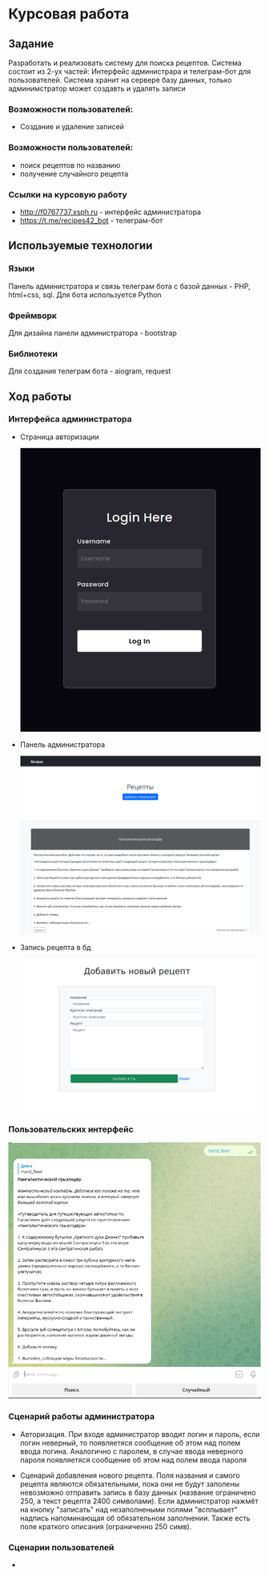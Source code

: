 # Курсовая работа

## Задание
Разработать и реализовать систему для поиска рецептов. Система состоит из 2-ух частей: Интерфейс администрара и телеграм-бот для пользователей. Система хранит на сервере базу данных, только админимстратор может создавть и удалять записи

### Возможности пользователей:
* Создание и удаление записей
### Возможности пользователей:
* поиск рецептов по названию
* получение случайного рецепта

### Ссылки на курсовую работу
* http://f0767737.xsph.ru - интерфейc администратора
* https://t.me/recipes42_bot - телеграм-бот

## Используемые технологии
### Языки
Панель администратора и связь телеграм бота с базой данных - PHP, html+css, sql. Для бота используется Python

### Фреймворк
Для дизайна панели администратора - bootstrap

### Библиотеки
Для создания телеграм бота - aiogram, request

## Ход работы
### Интерфейса администратора
* Страница авторизации
 
  ![Рис. 1 - Авторизация](https://github.com/4260snow/coursework_sem3/blob/main/images/login.png)

* Панель администратора

  ![Рис. 2 - Панель адм.](https://github.com/4260snow/coursework_sem3/blob/main/images/ai.png)
  
* Запись рецепта в бд

  ![Рис. 3 - Запись](https://github.com/4260snow/coursework_sem3/blob/main/images/create.png)
  
### Пользовательских интерфейс
  
  ![Рис. 4 - UI](https://github.com/4260snow/coursework_sem3/blob/main/images/bot.png)
  
### Сценарий работы администратора
* Авторизация. При входе администратор вводит логин и пароль, если логин неверный, то появляетяся сообщение об этом над полем ввода логина. Аналогично с паролем, в случае ввода неверного пароля появляетяся сообщение об этом над полем ввода пароля

* Сценарий добавления нового рецепта. Поля названия и самого рецепта являются обязательными, пока они не будут заполены невозможно отправить запись в базу данных (название ограничено 250, а текст рецепта 2400 символами). Если администратор нажмёт на кнопку "записать" над незаполнеными полями "всплывает" надпись напоминающая об обязательном заполнении. Также есть поле краткого описания (ограниченно 250 симв).

### Сценарии пользователей
* 



